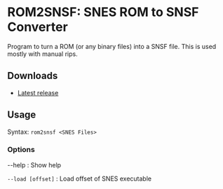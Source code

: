 ROM2SNSF: SNES ROM to SNSF Converter
====================================

Program to turn a ROM (or any binary files) into a SNSF file. This is used mostly with manual rips.

Downloads
---------

- [Latest release](https://github.com/loveemu/rom2snsf/releases/latest)

Usage
-----

Syntax: `rom2snsf <SNES Files>`

### Options ###

--help
  : Show help

`--load [offset]`
  : Load offset of SNES executable

